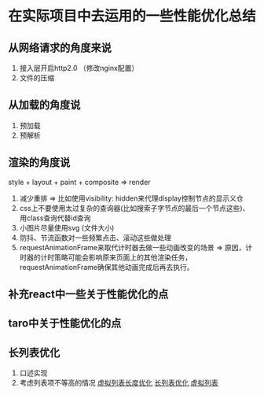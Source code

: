 # 在实际项目中去运用的一些性能优化总结

## 从网络请求的角度来说

1. 接入层开启http2.0 （修改nginx配置）
2. 文件的压缩

## 从加载的角度说

1. 预加载
2. 预解析

## 渲染的角度说

style + layout + paint + composite => render

1. 减少重排 => 比如使用visibility: hidden来代理display控制节点的显示义仓
2. css上不要使用太过复杂的查询器(比如搜索子字节点的最后一个节点这些)、用class查询代替id查询
3. 小图片尽量使用svg (文件大小)
4. 防抖、节流函数对一些频繁点击、滚动这些做处理
5. requestAnimationFrame来取代计时器去做一些动画改变的场景 => 原因，计时器的计时策略可能会影响原来页面上的其他渲染任务，requestAnimationFrame确保其他动画完成后再去执行。

## 补充react中一些关于性能优化的点

## taro中关于性能优化的点

## 长列表优化

1. 口述实现
2. 考虑列表项不等高的情况
[虚拟列表长度优化](https://juejin.cn/post/6844903982742110216#heading-4)
[长列表优化](https://zhuanlan.zhihu.com/p/83171220)
[虚拟列表](https://segmentfault.com/a/1190000038371791)